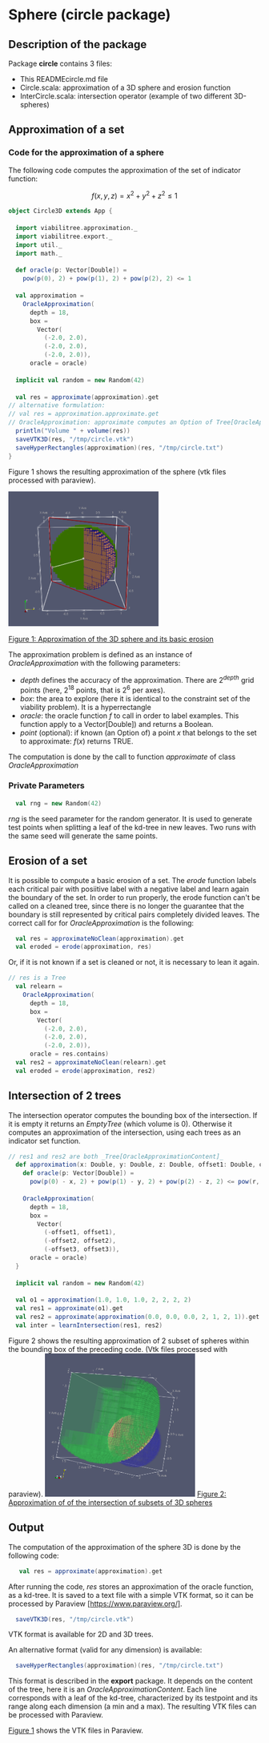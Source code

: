 # Sphere (circle package)

## Description of the package
Package **circle** contains 3 files:
* This READMEcircle.md file
* Circle.scala: approximation of a 3D sphere and erosion function
* InterCircle.scala: intersection operator (example of two different 3D-spheres)

## Approximation of a set

### Code for the approximation of a sphere
The following code computes the approximation of the set of indicator function:
```math
f(x,y,z)= x^2+y^2+z^2\leq 1
```
```scala
object Circle3D extends App {

  import viabilitree.approximation._
  import viabilitree.export._
  import util._
  import math._

  def oracle(p: Vector[Double]) =
    pow(p(0), 2) + pow(p(1), 2) + pow(p(2), 2) <= 1

  val approximation =
    OracleApproximation(
      depth = 18,
      box =
        Vector(
          (-2.0, 2.0),
          (-2.0, 2.0),
          (-2.0, 2.0)),
      oracle = oracle)

  implicit val random = new Random(42)

  val res = approximate(approximation).get
// alternative formulation:
// val res = approximation.approximate.get
// OracleApproximation: approximate computes an Option of Tree[OracleApproximationContent]
  println("Volume " + volume(res))
  saveVTK3D(res, "/tmp/circle.vtk")
  saveHyperRectangles(approximation)(res, "/tmp/circle.txt")
}
```
Figure 1 shows the resulting approximation of the sphere (vtk files processed with paraview).

<img src="/images/sphere3Derosion.png" width="300" alt="Figure 1: Approximation of the 3D sphere and its basic erosion">

[Figure 1: Approximation of the 3D sphere and its basic erosion](#Fig1)


The approximation problem is defined as an instance of _OracleApproximation_ with the following parameters:

* _depth_  defines the accuracy of the approximation. There are $`2^{depth}`$ grid points (here, $`2^{18}`$ points, that is $`2^6`$ per axes).
* _box_: the area to explore (here it is identical to the constraint set of the viability problem). It is a hyperrectangle 
* _oracle_: the oracle function $`f`$ to call in order to label examples. This function apply to a Vector[Double]) and returns a Boolean.
* _point_ (optional): if known (an Option of) a point $`x`$ that belongs to the set to approximate: $`f(x)`$ returns TRUE.

The computation  is done by the call to function  _approximate_  of class _OracleApproximation_

### Private Parameters
```scala
  val rng = new Random(42)
```
*rng* is the seed parameter for the random generator. It is used to generate test points when splitting a leaf of the kd-tree in new leaves. Two runs with the same seed will generate the same points.

## Erosion of a set
It is possible to compute a basic erosion of a set. 
The *erode* function labels each critical pair with posiitive label with a negative label and learn again the boundary of the set. 
In order to run properly, the erode function can't be called on a cleaned tree, since there is no longer the guarantee that the boundary is still represented by critical pairs completely divided leaves.
The correct call for for _OracleApproximation_ is the following:
```scala
  val res = approximateNoClean(approximation).get
  val eroded = erode(approximation, res)
```  
Or, if it is not known if a set is cleaned or not, it is necessary to lean it again.
```scala
// res is a Tree
  val relearn =
    OracleApproximation(
      depth = 18,
      box =
        Vector(
          (-2.0, 2.0),
          (-2.0, 2.0),
          (-2.0, 2.0)),
      oracle = res.contains)
  val res2 = approximateNoClean(relearn).get
  val eroded = erode(approximation, res2)
```  
## Intersection of 2 trees

The intersection operator computes the bounding box of the intersection. If it is empty it returns an _EmptyTree_ (which volume is 0).
Otherwise it computes an approximation of the intersection, using each trees as an indicator set function. 

```scala
// res1 and res2 are both _Tree[OracleApproximationContent]_
  def approximation(x: Double, y: Double, z: Double, offset1: Double, offset2: Double, offset3: Double, r: Double) = {
    def oracle(p: Vector[Double]) =
      pow(p(0) - x, 2) + pow(p(1) - y, 2) + pow(p(2) - z, 2) <= pow(r, 2)

    OracleApproximation(
      depth = 18,
      box =
        Vector(
          (-offset1, offset1),
          (-offset2, offset2),
          (-offset3, offset3)),
      oracle = oracle)
  }

  implicit val random = new Random(42)

  val o1 = approximation(1.0, 1.0, 1.0, 2, 2, 2, 2)
  val res1 = approximate(o1).get
  val res2 = approximate(approximation(0.0, 0.0, 0.0, 2, 1, 2, 1)).get
  val inter = learnIntersection(res1, res2)
```  

Figure 2 shows the resulting approximation of 2 subset of spheres within the bounding box of the preceding code. (Vtk files processed with paraview).
<img src="/images/intersphere3D.png" width="300" alt="Figure 1: Approximation of the intersection of subsets of 3D spheres">
[Figure 2: Approximation of of the intersection of subsets of 3D spheres](#Fig2)


## Output
The computation of the approximation of the sphere 3D is done by the following code:
```scala
   val res = approximate(approximation).get
``` 
After running the code, *res* stores an approximation of the oracle function, as a kd-tree. It is saved to a text file with a simple VTK format, so it can be processed by Paraview [https://www.paraview.org/].
```scala
  saveVTK3D(res, "/tmp/circle.vtk")
```    
VTK format is available for 2D and 3D trees. 

An alternative format (valid for any dimension) is available:
```scala
  saveHyperRectangles(approximation)(res, "/tmp/circle.txt")
``` 
This format is described in the **export** package. It depends on the content of the tree, here it is an *OracleApproximationContent*. Each line corresponds with a leaf of the kd-tree, characterized by its testpoint and its range along each dimension (a min and a max).
The resulting VTK files can be processed with Paraview.
    
[Figure 1](#Fig1) shows the VTK files in Paraview.
    
<a name="OpenMOLE"></a>
<!-- Identifiers, in alphabetical order -->

[openmole]: http://www.openmole.org/ "OpenMOLE website: for numerical exploration of complex models"
[openmoleDOC]: https://next.openmole.org/Scala.html "OpenMOLE tasks for scala"